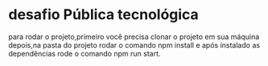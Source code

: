 # desafio Pública tecnológica

para rodar o projeto,primeiro você precisa clonar o projeto em sua máquina
depois,na pasta do projeto rodar o comando npm install e após instalado as dependências rode o comando npm run start.